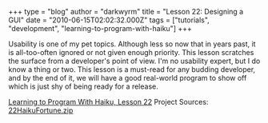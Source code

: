 +++
type = "blog"
author = "darkwyrm"
title = "Lesson 22: Designing a GUI"
date = "2010-06-15T02:02:32.000Z"
tags = ["tutorials", "development", "learning-to-program-with-haiku"]
+++

Usability is one of my pet topics. Although less so now that in years past, it is all-too-often ignored or not given enough priority. This lesson scratches the surface from a developer's point of view. I'm no usability expert, but I do know a thing or two. This lesson is a must-read for any budding developer, and by the end of it, we will have a good real-world program to show off which is just shy of being ready for a release.

<a href="http://darkwyrm.beemulated.net/downloads/pdf/Learning%20to%20Program%20With%20Haiku%20Lesson%2022.pdf">Learning to Program With Haiku, Lesson 22</a>
Project Sources: <a href="http://darkwyrm.beemulated.net/downloads/pdf/22HaikuFortune.zip">22HaikuFortune.zip</a>

